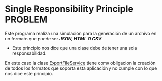 # Single Responsibility Principle PROBLEM
Este programa realiza una simulación para la generación de un archivo
en un formato que puede ser ***JSON, HTML O CSV***.

- Este principio nos dice que una clase debe de tener una sola 
responsabilidad.

En este caso la clase [ExportFileService](https://github.com/edfern/principios-SOLID/tree/single-responsibility-priciple-problem/src/main/java/gt/edu/umg/priciple/solid/model/service) tiene como obligacion la creación 
de todos los formatos que soporta esta aplicación y no cumple con lo que nos dice este 
principio.
